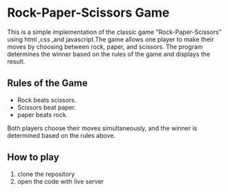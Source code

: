<h1>Rock-Paper-Scissors Game</h1>
This is a simple implementation of the classic game "Rock-Paper-Scissors" using html ,css ,and javascript.The game allows one player to make their moves by choosing between rock, paper, and scissors. The program determines the winner based on the rules of the game and displays the result.
<h2>Rules of the Game</h2>
<ul>
 <li>Rock beats scissors.</li>
<li>Scissors beat paper.</li>
<li>paper beats rock.</li>
  </ul>
Both players choose their moves simultaneously, and the winner is determined based on the rules above.

<h2>How to play </h2>
<ol>
 <li> clone the repository </li>
  <li> open the code with live server</li>
  </ol>
